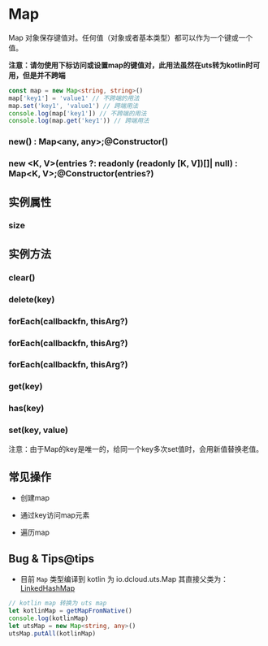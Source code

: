 # Map

Map 对象保存键值对。任何值（对象或者基本类型）都可以作为一个键或一个值。

**注意：请勿使用下标访问或设置map的键值对，此用法虽然在uts转为kotlin时可用，但是并不跨端**

```ts
const map = new Map<string, string>()
map['key1'] = 'value1' // 不跨端的用法
map.set('key1', 'value1') // 跨端用法
console.log(map['key1']) // 不跨端的用法
console.log(map.get('key1')) // 跨端用法
```

### new() : Map\<any, any>;@Constructor()

<!-- UTSJSON.Map.Constructor.description -->

<!-- UTSJSON.Map.Constructor.param -->

<!-- UTSJSON.Map.Constructor.returnValue -->

<!-- UTSJSON.Map.Constructor.compatibility -->

<!-- UTSJSON.Map.Constructor.tutorial -->

### new \<K, V>(entries ?: readonly (readonly \[K, V])[]\| null) : Map\<K, V>;@Constructor(entries?)

<!-- UTSJSON.Map.Constructor_1.description -->

<!-- UTSJSON.Map.Constructor_1.param -->

<!-- UTSJSON.Map.Constructor_1.returnValue -->

<!-- UTSJSON.Map.Constructor_1.compatibility -->

<!-- UTSJSON.Map.Constructor_1.tutorial -->

## 实例属性


### size

<!-- UTSJSON.Map.size.description -->

<!-- UTSJSON.Map.size.param -->

<!-- UTSJSON.Map.size.returnValue -->

<!-- UTSJSON.Map.size.test -->

<!-- UTSJSON.Map.size.compatibility -->


## 实例方法


### clear()

<!-- UTSJSON.Map.clear.description -->

<!-- UTSJSON.Map.clear.param -->

<!-- UTSJSON.Map.clear.returnValue -->

<!-- UTSJSON.Map.clear.test -->

<!-- UTSJSON.Map.clear.compatibility -->

### delete(key)

<!-- UTSJSON.Map.delete.description -->

<!-- UTSJSON.Map.delete.param -->

<!-- UTSJSON.Map.delete.returnValue -->

<!-- UTSJSON.Map.delete.test -->

<!-- UTSJSON.Map.delete.compatibility -->

### forEach(callbackfn, thisArg?)

<!-- UTSJSON.Map.forEach.description -->

<!-- UTSJSON.Map.forEach.param -->

<!-- UTSJSON.Map.forEach.returnValue -->

<!-- UTSJSON.Map.forEach.test -->

<!-- UTSJSON.Map.forEach.compatibility -->


### forEach(callbackfn, thisArg?)

<!-- UTSJSON.Map.forEach_1.description -->

<!-- UTSJSON.Map.forEach_1.param -->

<!-- UTSJSON.Map.forEach_1.returnValue -->

<!-- UTSJSON.Map.forEach_1.test -->

<!-- UTSJSON.Map.forEach_1.compatibility -->

<!-- UTSJSON.Map.forEach_1.tutorial -->

### forEach(callbackfn, thisArg?)

<!-- UTSJSON.Map.forEach_2.description -->

<!-- UTSJSON.Map.forEach_2.param -->

<!-- UTSJSON.Map.forEach_2.returnValue -->

<!-- UTSJSON.Map.forEach_2.test -->

<!-- UTSJSON.Map.forEach_2.compatibility -->

<!-- UTSJSON.Map.forEach_2.tutorial -->

### get(key)

<!-- UTSJSON.Map.get.description -->

<!-- UTSJSON.Map.get.param -->

<!-- UTSJSON.Map.get.returnValue -->

<!-- UTSJSON.Map.get.test -->

<!-- UTSJSON.Map.get.compatibility -->

### has(key)

<!-- UTSJSON.Map.has.description -->

<!-- UTSJSON.Map.has.param -->

<!-- UTSJSON.Map.has.returnValue -->

<!-- UTSJSON.Map.has.test -->

<!-- UTSJSON.Map.has.compatibility -->

### set(key, value)

<!-- UTSJSON.Map.set.description -->

<!-- UTSJSON.Map.set.param -->

<!-- UTSJSON.Map.set.returnValue -->

<!-- UTSJSON.Map.set.test -->

<!-- UTSJSON.Map.set.compatibility -->

注意：由于Map的key是唯一的，给同一个key多次set值时，会用新值替换老值。
<!-- UTSJSON.Map.set_1.test -->

## 常见操作

- 创建map
<!-- UTSJSON.Map.sample_create.test -->

- 通过key访问map元素
<!-- UTSJSON.Map.sample_visit.test -->

- 遍历map
<!-- UTSJSON.Map.sample_forEach.test -->

<!-- UTSJSON.Map.tutorial -->

## Bug & Tips@tips

* 目前 `Map` 类型编译到 kotlin 为 io.dcloud.uts.Map 其直接父类为：[LinkedHashMap](https://kotlinlang.org/api/core/kotlin-stdlib/kotlin.collections/-linked-hash-map/)

```ts
// kotlin map 转换为 uts map
let kotlinMap = getMapFromNative()
console.log(kotlinMap)
let utsMap = new Map<string, any>()
utsMap.putAll(kotlinMap)
```


